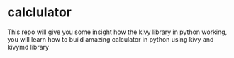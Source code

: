 # calclulator
This repo will give you some insight how the kivy library in python working, you will learn how to build amazing calculator in python using kivy and kivymd library
